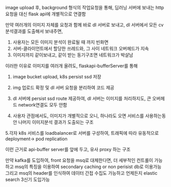 image upload 후, background 형식의 작업요청을 통해, 
딥러닝 서버에 보내는 http 요청을 대신 flask api에 개별적으로 연결함

만약 여러개의 이미지 자체를 요청과 함께 바로 dl 서버로 보내고,
dl 서버에서 모든 cv 분석결과를 도출해서 보내주면, 

1. 사용자는 모든 이미지 분석이 완료될 때 까지 빈화면
2. 서버-클라이언트에서 할당한 쓰레드와, 그 사이 네트워크 오버헤드가 지속
3. 이미지까지 같이보내고, 같이 받는 동기구조면 네트워크가 박살남

이러한 이유로 이미지를 여러개 올려도,
flaskapi-bufferServer를 통해

1. image bucket upload, k8s persist ssd 저장

2. img 업로드 확정 및 dl 서버 요청을 분리하여 코드 제공

3. dl 서버에 persist ssd route 제공하여, dl 서버는 이미지를 처리하지도,
큰 오버헤드 network연결도 모두 안함

4. 사용자 관점에서도, 이미지가 개별적으로 오니, 하나라도 오면 서비스를 사용하는동안
나머지 이미지분석 결과가 도출되는 구조

5.각자 k8s 서비스를 loadbalancer로 서버를 구성하여, 트래픽에 따라
유동적으로 deployment-> pod replication

이런 근거로 api-buffer server를 앞에 두고, 유사 proxy 하는 구조


만약 kafka를 도입하여,
front 요청을 msq로 대체한다면, 더 세부적인 컨트롤이 가능하고
msq의 특징을 이용하여 secondary caching or non perisist db로 이용가능
그리고 msq의 header를 인식하여 데이터 간접 수집도 가능하고
언제든지 elastic search 3신기 도입가능